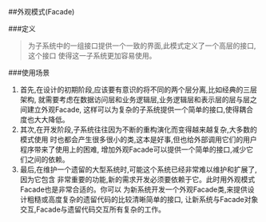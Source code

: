 ##外观模式(Facade)

###定义

>为子系统中的一组接口提供一个一致的界面,此模式定义了一个高层的接口,这个接口
使得这一子系统更加容易使用。

###使用场景

1. 首先,在设计的初期阶段,应该要有意识的将不同的两个层分离,比如经典的三层架构,
就需要考虑在数据访问层和业务逻辑层,业务逻辑层和表示层的层与层之间建立外观Facade,
这样可以为复杂的子系统提供一个简单的接口,使得耦合度也大大降低。
2. 其次,在开发阶段,子系统往往因为不断的重构演化而变得越来越复杂,大多数的模式使用
时也都会产生很多很小的类,这本是好事,但也给外部调用它们的用户程序带来了使用上的困难,
增加外观Facade可以提供一个简单的接口,减少它们之间的依赖。
3. 最后,在维护一个遗留的大型系统时,可能这个系统已经非常难以维护和扩展了,因为它包含
非常重要的功能,新的需求开发必须要依赖于它。此时用外观模式Facade也是非常合适的。你可以
为新系统开发一个外观Facade类,来提供设计粗糙或高度复杂的遗留代码的比较清晰简单的接口,
让新系统与Facade对象交互,Facade与遗留代码交互所有复杂的工作。